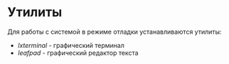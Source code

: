 # Утилиты
Для работы с системой в режиме отладки устанавливаются
утилиты:

* _lxterminal_ - графический терминал
* _leafpad_ - графический редактор текста